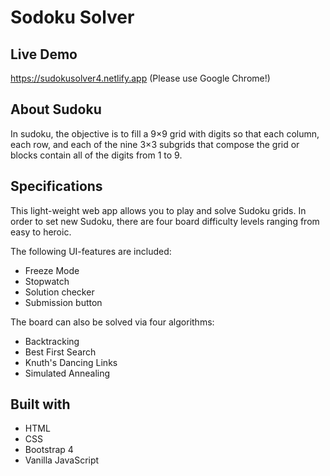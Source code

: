 # Sodoku Solver

## Live Demo

https://sudokusolver4.netlify.app  (Please use Google Chrome!)

## About Sudoku

In sudoku, the objective is to fill a 9×9 grid with digits so that each column, each row, and each of the nine 3×3 subgrids that compose the grid or blocks contain all of the digits from 1 to 9.

## Specifications

This light-weight web app allows you to play and solve Sudoku grids. In order to set new Sudoku, there are four board difficulty levels ranging from easy to heroic.

The following UI-features are included:
* Freeze Mode
* Stopwatch
* Solution checker
* Submission button

The board can also be solved via four algorithms:
* Backtracking
* Best First Search
* Knuth's Dancing Links
* Simulated Annealing

## Built with
* HTML
* CSS
* Bootstrap 4
* Vanilla JavaScript
